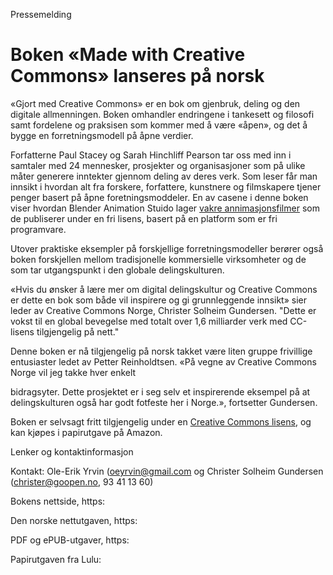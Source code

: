 Pressemelding

# Boken «Made with Creative Commons» lanseres på norsk

«Gjort med Creative Commons» er en bok om gjenbruk, deling og den digitale allmenningen. Boken omhandler endringene i tankesett og filosofi samt fordelene og praksisen som kommer med å være «åpen», og det å bygge en forretningsmodell på åpne verdier.

Forfatterne Paul Stacey og Sarah Hinchliff Pearson tar oss med inn i samtaler med 24 mennesker, prosjekter og organisasjoner som på ulike måter generere inntekter gjennom deling av deres verk. Som leser får man innsikt i hvordan alt fra forskere, forfattere, kunstnere og filmskapere tjener penger basert på åpne foretningsmoddeler. En av casene i denne boken viser hvordan Blender Animation Stuido lager [vakre annimasjonsfilmer](https://www.youtube.com/watch?v=WhWc3b3KhnY&t=17s) som de publiserer under en fri lisens, basert på en platform som er fri programvare. 

Utover praktiske eksempler på forskjellige forretningsmodeller berører også boken forskjellen mellom tradisjonelle kommersielle virksomheter og de som tar utgangspunkt i den globale delingskulturen.

«Hvis du ønsker å lære mer om digital delingskultur og Creative Commons er dette en bok som både vil inspirere og gi grunnleggende innsikt» sier leder av Creative Commons Norge, Christer Solheim Gundersen. "Dette er vokst til en global bevegelse med totalt over 1,6 milliarder verk med CC-lisens tilgjengelig på nett."

Denne boken er nå tilgjengelig på norsk takket være liten gruppe frivillige entusiaster ledet av Petter Reinholdtsen. «På vegne av Creative Commons Norge vil jeg takke hver enkelt

bidragsyter. Dette prosjektet er i seg selv et inspirerende eksempel på at delingskulturen også har godt fotfeste her i Norge.», fortsetter Gundersen.

Boken er selvsagt fritt tilgjengelig under en [Creative Commons lisens](https://creativecommons.org/licenses/by-sa/4.0/), og kan kjøpes i papirutgave på Amazon.

Lenker og kontaktinformasjon

Kontakt: Ole-Erik Yrvin ([oeyrvin@gmail.com](mailto:oeyrvin@gmail.com) og Christer Solheim Gundersen ([christer@goopen.no](mailto:christer@goopen.no), 93 41 13 60)

Bokens nettside, https:

Den norske nettutgaven, https:

PDF og ePUB-utgaver, https:

Papirutgaven fra Lulu:
